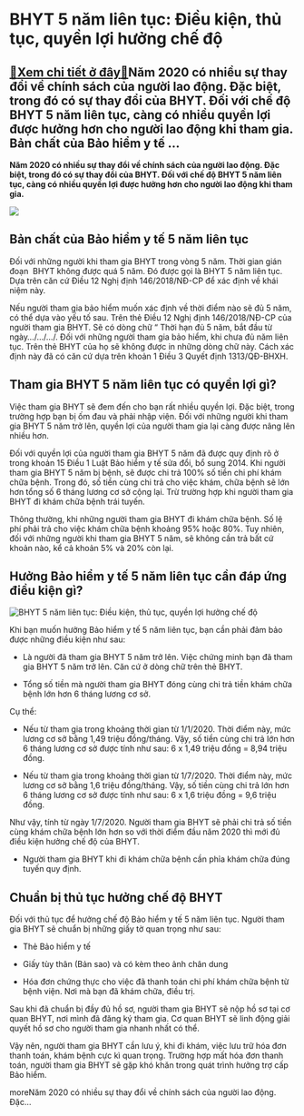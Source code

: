 BHYT 5 năm liên tục: Điều kiện, thủ tục, quyền lợi hưởng chế độ
===============================================================

[:gift:Xem chi tiết ở đây:gift:](https://hddtvn.com/bhyt-5-nam-lien-tuc-dieu-kien-thu-tuc-quyen-loi-huong-che-do/)Năm 2020 có nhiều sự thay đổi về chính sách của người lao động. Đặc biệt, trong đó có sự thay đổi của BHYT. Đối với chế độ BHYT 5 năm liên tục, càng có nhiều quyền lợi được hưởng hơn cho người lao động khi tham gia. Bản chất của Bảo hiểm y tế …
----------------------------------------------------------------------------------------------------------------------------------------------------------------------------------------------------------------------------------------------------

**Năm 2020 có nhiều sự thay đổi về chính sách của người lao động. Đặc biệt, trong đó có sự thay đổi của BHYT. Đối với chế độ BHYT 5 năm liên tục, càng có nhiều quyền lợi được hưởng hơn cho người lao động khi tham gia.**


![](https://hddtvn.com/wp-content/uploads/2021/01/photo-1-1544779096145834457282.jpg)


Bản chất của Bảo hiểm y tế 5 năm liên tục
-----------------------------------------


Đối với những người khi tham gia BHYT trong vòng 5 năm. Thời gian gián đoạn  BHYT không được quá 5 năm. Đó được gọi là BHYT 5 năm liên tục. Dựa trên căn cứ Điều 12 Nghị định 146/2018/NĐ-CP để xác định về khái niệm này.


Nếu người tham gia bảo hiểm muốn xác định về thời điểm nào sẽ đủ 5 năm, có thể dựa vào yếu tố sau. Trên thẻ Điều 12 Nghị định 146/2018/NĐ-CP của người tham gia BHYT. Sẽ có dòng chữ “ Thời hạn đủ 5 năm, bắt đầu từ ngày…/…/…/. Đối với những người tham gia bảo hiểm, khi chưa đủ năm liên tục. Trên thẻ BHYT của họ sẽ không được in những dòng chữ này. Cách xác định này đã có căn cứ dựa trên khoản 1 Điều 3 Quyết định 1313/QĐ-BHXH.


Tham gia BHYT 5 năm liên tục có quyền lợi gì?
---------------------------------------------


Việc tham gia BHYT sẽ đem đến cho bạn rất nhiều quyền lợi. Đặc biệt, trong trường hợp bạn bị ốm đau và phải nhập viện. Đối với những người khi tham gia BHYT 5 năm trở lên, quyền lợi của người tham gia lại càng được nâng lên nhiều hơn.


Đối với quyền lợi của người tham gia BHYT 5 năm đã được quy định rõ ở trong khoản 15 Điều 1 Luật Bảo hiểm y tế sửa đổi, bổ sung 2014. Khi người tham gia BHYT 5 năm bị bệnh, sẽ được chi trả 100% số tiền chi phí khám chữa bệnh. Trong đó, số tiền cùng chi trả cho việc khám, chữa bệnh sẽ lớn hơn tổng số 6 tháng lương cơ sở cộng lại. Trừ trường hợp khi người tham gia BHYT đi khám chữa bệnh trái tuyến.


Thông thường, khi những người tham gia BHYT đi khám chữa bệnh. Số lệ phí phải trả cho việc khám chữa bệnh khoảng 95% hoặc 80%. Tuy nhiên, đối với những người khi tham gia BHYT 5 năm, sẽ không cần trả bất cứ khoản nào, kể cả khoản 5% và 20% còn lại.


Hưởng Bảo hiểm y tế 5 năm liên tục cần đáp ứng điều kiện gì?
------------------------------------------------------------


![BHYT 5 năm liên tục: Điều kiện, thủ tục, quyền lợi hưởng chế độ](https://hddtvn.com/wp-content/uploads/2021/01/20190508_092144-scaled.jpg)


Khi bạn muốn hưởng Bảo hiểm y tế 5 năm liên tục, bạn cần phải đảm bảo được những điều kiện như sau:




* Là người đã tham gia BHYT 5 năm trở lên. Việc chứng minh bạn đã tham gia BHYT 5 năm trở lên. Căn cứ ở dòng chữ trên thẻ BHYT.

* Tổng số tiền mà người tham gia BHYT đóng cùng chi trả tiền khám chữa bệnh lớn hơn 6 tháng lương cơ sở.



Cụ thể:


+ Nếu từ tham gia trong khoảng thời gian từ 1/1/2020. Thời điểm này, mức lương cơ sở bằng 1,49 triệu đồng/tháng. Vậy, số tiền cùng chi trả lớn hơn 6 tháng lương cơ sở được tính như sau: 6 x 1,49 triệu đồng = 8,94 triệu đồng.


+ Nếu từ tham gia trong khoảng thời gian từ 1/7/2020. Thời điểm này, mức lương cơ sở bằng 1,6 triệu đồng/tháng. Vậy, số tiền cùng chi trả lớn hơn 6 tháng lương cơ sở được tính như sau: 6 x 1,6 triệu đồng = 9,6 triệu đồng.


Như vậy, tính từ ngày 1/7/2020. Người tham gia BHYT sẽ phải chi trả số tiền cùng khám chữa bệnh lớn hơn so với thời điểm đầu năm 2020 thì mới đủ điều kiện hưởng chế độ của BHYT.




* Người tham gia BHYT khi đi khám chữa bệnh cần phỉa khám chữa đúng tuyến quy định.



Chuẩn bị thủ tục hưởng chế độ BHYT
----------------------------------


Đối với thủ tục để hưởng chế độ Bảo hiểm y tế 5 năm liên tục. Người tham gia BHYT sẽ chuẩn bị những giấy tờ quan trọng như sau:




* Thẻ Bảo hiểm y tế

* Giấy tùy thân (Bản sao) và có kèm theo ảnh chân dung

* Hóa đơn chứng thực cho việc đã thanh toán chi phí khám chữa bệnh từ bệnh viện. Nơi mà bạn đã khám chữa, điều trị.



Sau khi đã chuẩn bị đầy đủ hồ sơ, người tham gia BHYT sẽ nộp hồ sơ tại cơ quan BHYT, nơi mình đã đăng ký tham gia. Cơ quan BHYT sẽ linh động giải quyết hồ sơ cho người tham gia nhanh nhất có thể.


Vậy nên, người tham gia BHYT cần lưu ý, khi đi khám, việc lưu trữ hóa đơn thanh toán, khám bệnh cực kì quan trọng. Trường hợp mất hóa đơn thanh toán, người tham gia BHYT sẽ gặp khó khăn trong quát trình hưởng trợ cấp Bảo hiểm.


moreNăm 2020 có nhiều sự thay đổi về chính sách của người lao động. Đặc…

